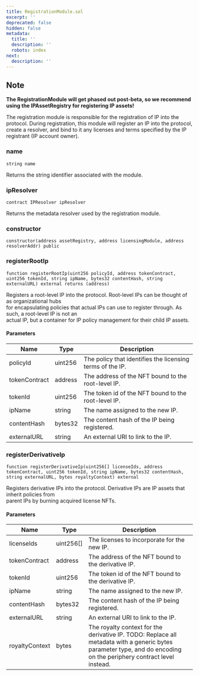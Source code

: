 ```yaml
---
title: RegistrationModule.sol
excerpt: ''
deprecated: false
hidden: false
metadata:
  title: ''
  description: ''
  robots: index
next:
  description: ''
---
```

## Note

**The RegistrationModule will get phased out post-beta, so we recommend using the IPAssetRegistry for registering IP assets!**

The registration module is responsible for the registration of IP into the protocol. During registration, this module will register an IP into the protocol, create a resolver, and bind to it any licenses and terms specified by the IP registrant (IP account owner).

### name

```solidity
string name
```

Returns the string identifier associated with the module.

### ipResolver

```solidity
contract IPResolver ipResolver
```

Returns the metadata resolver used by the registration module.

### constructor

```solidity
constructor(address assetRegistry, address licensingModule, address resolverAddr) public
```

### registerRootIp

```solidity
function registerRootIp(uint256 policyId, address tokenContract, uint256 tokenId, string ipName, bytes32 contentHash, string externalURL) external returns (address)
```

Registers a root-level IP into the protocol. Root-level IPs can be thought of as organizational hubs\
for encapsulating policies that actual IPs can use to register through. As such, a root-level IP is not an\
actual IP, but a container for IP policy management for their child IP assets.

#### Parameters

| Name          | Type    | Description                                               |
| ------------- | ------- | --------------------------------------------------------- |
| policyId      | uint256 | The policy that identifies the licensing terms of the IP. |
| tokenContract | address | The address of the NFT bound to the root-level IP.        |
| tokenId       | uint256 | The token id of the NFT bound to the root-level IP.       |
| ipName        | string  | The name assigned to the new IP.                          |
| contentHash   | bytes32 | The content hash of the IP being registered.              |
| externalURL   | string  | An external URI to link to the IP.                        |

### registerDerivativeIp

```solidity
function registerDerivativeIp(uint256[] licenseIds, address tokenContract, uint256 tokenId, string ipName, bytes32 contentHash, string externalURL, bytes royaltyContext) external
```

Registers derivative IPs into the protocol. Derivative IPs are IP assets that inherit policies from\
parent IPs by burning acquired license NFTs.

#### Parameters

| Name           | Type       | Description                                                                                                                                                               |
| -------------- | ---------- | ------------------------------------------------------------------------------------------------------------------------------------------------------------------------- |
| licenseIds     | uint256\[] | The licenses to incorporate for the new IP.                                                                                                                               |
| tokenContract  | address    | The address of the NFT bound to the derivative IP.                                                                                                                        |
| tokenId        | uint256    | The token id of the NFT bound to the derivative IP.                                                                                                                       |
| ipName         | string     | The name assigned to the new IP.                                                                                                                                          |
| contentHash    | bytes32    | The content hash of the IP being registered.                                                                                                                              |
| externalURL    | string     | An external URI to link to the IP.                                                                                                                                        |
| royaltyContext | bytes      | The royalty context for the derivative IP. TODO: Replace all metadata with a generic bytes parameter type, and do       encoding on the periphery contract level instead. |
